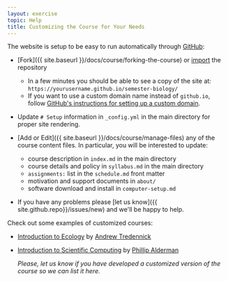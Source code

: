 ```yaml
---
layout: exercise
topic: Help
title: Customizing the Course for Your Needs
---
```


The website is setup to be easy to run automatically through [GitHub](http://github.com):

- [Fork]({{ site.baseurl }}/docs/course/forking-the-course) 
   or [import](https://import.github.com/) the repository
   - In a few minutes you should be able to see a copy of the site at:
     `https://yourusername.github.io/semester-biology/`
   - If you want to use a custom domain name instead of `github.io`, follow
      [GitHub's instructions for setting up a custom domain](https://help.github.com/articles/using-a-custom-domain-with-github-pages/).

- Update `# Setup` information in `_config.yml` in the main directory for proper
  site rendering.

- [Add or Edit]({{ site.baseurl }}/docs/course/manage-files) any of the course content files. In particular, you will be interested to update:
  - course description in `index.md` in the main directory
  - course details and policy in `syllabus.md` in the main directory
  - `assignments:` list in the `schedule.md` front matter
  - motivation and support documents in `about/`
  - software download and install in `computer-setup.md`

- If you have any problems please [let us know]({{ site.github.repo}}/issues/new) and we'll be happy to help.

Check out some examples of customized courses:

- [Introduction to Ecology](https://atredennick.github.io/ecology_class/) by [Andrew Tredennick](https://atredennick.github.io/)
- [Introduction to Scientific Computing](https://palderman.github.io/IntroSciComp/) by [Phillip Alderman](http://pss.okstate.edu/pass-drctry/faculty/alderman/alderman)

   *Please, let us know if you have developed a customized version of the course
   so we can list it here.*